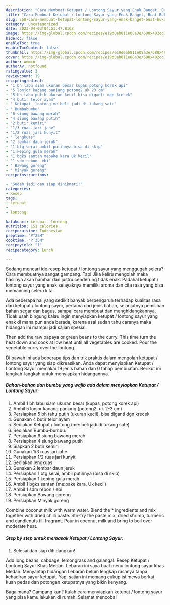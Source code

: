 ```yaml
---
description: "Cara Membuat Ketupat / Lontong Sayur yang Enak Banget, Buat Buka Puasa}"
title: "Cara Membuat Ketupat / Lontong Sayur yang Enak Banget, Buat Buka Puasa}"
slug: 268-cara-membuat-ketupat-lontong-sayur-yang-enak-banget-buat-buka-puasa
category: Uncategorized
date: 2023-04-03T04:51:47.816Z
image: https://img-global.cpcdn.com/recipes/e19d0ab811e08a3e/680x482cq70/ketupat-lontong-sayur-foto-resep-utama.jpg
hideToc: false
enableToc: true
enableTocContent: false
thumbnail: https://img-global.cpcdn.com/recipes/e19d0ab811e08a3e/680x482cq70/ketupat-lontong-sayur-foto-resep-utama.jpg
cover: https://img-global.cpcdn.com/recipes/e19d0ab811e08a3e/680x482cq70/ketupat-lontong-sayur-foto-resep-utama.jpg
author: Admin
authorAv: notfound
ratingvalue: 3
reviewcount: 19
recipeingredient:
- "1 bh labu siam ukuran besar kupas potong korek api"
- "5 lonjor kacang panjang potong2 uk 23 cm"
- "5 bh tahu putih ukuran kecil bisa diganti dgn krecek"
- "4 butir telor ayam"
- " Ketupat  lontong me beli jadi di tukang sate"
- " Bumbubumbu"
- "6 siung bawang merah"
- "4 siung bawang putih"
- "2 butir kemiri"
- "1/3 ruas jari jahe"
- "1/2 ruas jari kunyit"
- " lengkuas"
- "2 lembar daun jeruk"
- "1 btg serai ambil putihnya bisa di skip"
- "1 keping gula merah"
- "1 bgks santan mepake kara Uk kecil"
- "1 sdm rebon  ebi"
- " Bawang goreng"
- " Minyak goreng"
recipeinstructions:

- "Sudah jadi dan siap dinikmati!"
categories:
- Resep
tags:
- ketupat
- 
- lontong

katakunci: ketupat  lontong 
nutrition: 151 calories
recipecuisine: Indonesian
preptime: "PT25M"
cooktime: "PT35M"
recipeyield: "1"
recipecategory: Lunch

---
```



Sedang mencari ide resep ketupat / lontong sayur yang menggugah selera? Cara membuatnya sangat gampang. Tapi Jika keliru mengolah maka hasilnya akan hambar dan justru cenderung tidak enak. Padahal ketupat / lontong sayur yang enak selayaknya memiliki aroma dan cita rasa yang bisa memancing selera kita.


Ada beberapa hal yang sedikit banyak berpengaruh terhadap kualitas rasa dari ketupat / lontong sayur, pertama dari jenis bahan, selanjutnya pemilihan bahan segar dan bagus, sampai cara membuat dan menghidangkannya. Tidak usah bingung kalau ingin menyiapkan ketupat / lontong sayur yang enak di mana pun anda berada, karena asal sudah tahu caranya maka hidangan ini mampu jadi sajian spesial.

Then add the raw papaya or green beans to the curry. This time turn the heat down and cook at low heat until all vegetables are cooked. Pour the vegetable curry over the lontong.


Di bawah ini ada beberapa tips dan trik praktis dalam mengolah ketupat / lontong sayur yang siap dikreasikan. Anda dapat menyiapkan Ketupat / Lontong Sayur memakai 19 jenis bahan dan 0 tahap pembuatan. Berikut ini langkah-langkah untuk menyiapkan hidangannya.

<!--inarticleads1-->

##### Bahan-bahan dan bumbu yang wajib ada dalam menyiapkan Ketupat / Lontong Sayur:

1. Ambil 1 bh labu siam ukuran besar (kupas, potong korek api)
1. Ambil 5 lonjor kacang panjang (potong2, uk 2-3 cm)
1. Persiapkan 5 bh tahu putih (ukuran kecil), bisa diganti dgn krecek
1. Gunakan 4 butir telor ayam
1. Sediakan  Ketupat / lontong (me: beli jadi di tukang sate)
1. Sediakan  Bumbu-bumbu:
1. Persiapkan 6 siung bawang merah
1. Persiapkan 4 siung bawang putih
1. Siapkan 2 butir kemiri
1. Gunakan 1/3 ruas jari jahe
1. Persiapkan 1/2 ruas jari kunyit
1. Sediakan  lengkuas
1. Gunakan 2 lembar daun jeruk
1. Persiapkan 1 btg serai, ambil putihnya (bisa di skip)
1. Persiapkan 1 keping gula merah
1. Ambil 1 bgks santan (me:pake kara, Uk kecil)
1. Ambil 1 sdm rebon / ebi
1. Persiapkan  Bawang goreng
1. Persiapkan  Minyak goreng


Combine coconut milk with warm water. Blend the * ingredients and mix together with dried chilli paste. Stir-fry the paste mix, dried shrimp, turmeric and candlenuts till fragrant. Pour in coconut milk and bring to boil over moderate heat. 

<!--inarticleads2-->

##### Step by step untuk memasak Ketupat / Lontong Sayur:


1. Selesai dan siap dihidangkan!

Add long beans, cabbage, lemongrass and galangal. Resep Ketupat / Lontong Sayur Khas Medan. Lebaran ini saya buat menu lontong sayur khas Medan. Menyantap hidangan Lebaran belum lengkap rasanya tanpa kehadiran sayur ketupat. Yap, sajian ini memang cukup istimewa berkat kuah pedas dan potongan ketupatnya yang bikin kenyang. 

Bagaimana? Gampang kan? Itulah cara menyiapkan ketupat / lontong sayur yang bisa kamu lakukan di rumah. Selamat mencoba!
